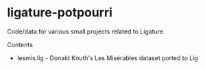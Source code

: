 # ligature-potpourri
Code/data for various small projects related to Ligature.

Contents

 - lesmis.lig - Donald Knuth's Les Misérables dataset ported to Lig